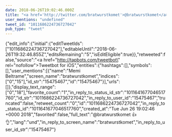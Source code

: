 ```yaml
---
date: 2018-06-26T19:02:46.000Z
title: "<a href='http://twitter.com/bratwurstkomet'>@bratwurstkomet</a> 👍👌″"
user_mentions: "undefined"
tweet_id: "1011686224736727042"
pub_type: "tweet"
---
```

{"edit_info":{"initial":{"editTweetIds":["1011686224736727042"],"editableUntil":"2018-06-26T19:32:46.855Z","editsRemaining":"5","isEditEligible":true}},"retweeted":false,"source":"<a href=\"http://tapbots.com/tweetbot\" rel=\"nofollow\">Tweetbot for iΟS</a>","entities":{"hashtags":[],"symbols":[],"user_mentions":[{"name":"Memi Beltrame","screen_name":"bratwurstkomet","indices":["0","15"],"id_str":"15475467","id":"15475467"}],"urls":[]},"display_text_range":["0","18"],"favorite_count":"1","in_reply_to_status_id_str":"1011641677046517760","id_str":"1011686224736727042","in_reply_to_user_id":"15475467","truncated":false,"retweet_count":"0","id":"1011686224736727042","in_reply_to_status_id":"1011641677046517760","created_at":"Tue Jun 26 19:02:46 +0000 2018","favorited":false,"full_text":"@bratwurstkomet 👍👌","lang":"und","in_reply_to_screen_name":"bratwurstkomet","in_reply_to_user_id_str":"15475467"}
